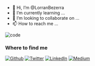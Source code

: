 - 👋 Hi, I’m @LorranBezerra
- 🌱 I’m currently learning ...
- 💞️ I’m looking to collaborate on ...
- 📫 How to reach me ...

 ![code](https://github.com/LorranBezerra/LorranBezerra/assets/102883435/665b5655-dc1e-42d9-8588-8a3a5dee7986)

<h3>Where to find me</h3>
<p><a href="#" target="_blank"><img alt="Github" src="https://img.shields.io/badge/GitHub-%2312100E.svg?&style=for-the-badge&logo=Github&logoColor=white" /></a> <a href="#" target="_blank"><img alt="Twitter" src="https://img.shields.io/badge/twitter-%231DA1F2.svg?&style=for-the-badge&logo=twitter&logoColor=white" /></a> <a href="#" target="_blank"><img alt="LinkedIn" src="https://img.shields.io/badge/linkedin-%230077B5.svg?&style=for-the-badge&logo=linkedin&logoColor=white" /></a> <a href="#" target="_blank"><img alt="Medium" src="https://img.shields.io/badge/medium-%2312100E.svg?&style=for-the-badge&logo=medium&logoColor=white" /></a>
</p>
<!---
LorranBezerra/LorranBezerra is a ✨ special ✨ repository because its `README.md` (this file) appears on your GitHub profile.
You can click the Preview link to take a look at your changes.
--->


